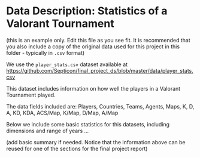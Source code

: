 # Data Description: Statistics of a Valorant Tournament

(this is an example only. Edit this file as you see fit. It is recommended that you also include a copy of the original data used for this project in this folder - typically in `.csv` format)

We use the `player_stats.csv` dataset available at 
<https://github.com/Septicon/final_project_ds/blob/master/data/player_stats.csv>

This dataset includes information on how well the players in a Valorant Tournament played. 

The data fields included are: Players, Countries, Teams, Agents, Maps, K, D, A, KD, KDA, ACS/Map, K/Map, D/Map, A/Map

Below we include some basic statistics for this datasets, including dimensions and range of years ...

(add basic summary if needed. Notice that the information above can be reused for one of the sections for the final project report)
